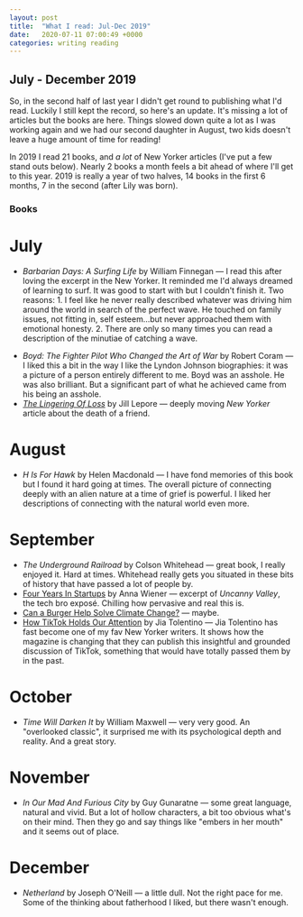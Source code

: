 ```yaml
---
layout: post
title:  "What I read: Jul-Dec 2019"
date:   2020-07-11 07:00:49 +0000
categories: writing reading
---
```


<h2 class="f4 f3-m f3-l">July - December 2019</h2>

So, in the second half of last year I didn't get round to publishing what I'd read. Luckily I still kept the record, so here's an update. It's missing a lot of articles but the books are here. Things slowed down quite a lot as I was working again and we had our second daughter in August, two kids doesn't leave a huge amount of time for reading!

In 2019 I read 21 books, and _a lot_ of New Yorker articles (I've put a few stand outs below). Nearly 2 books a month feels a bit ahead of where I'll get to this year. 2019 is really a year of two halves, 14 books in the first 6 months, 7 in the second (after Lily was born).

### Books

# July 

* _Barbarian Days: A Surfing Life_ by William Finnegan &mdash; I read this after loving the excerpt in the New Yorker. It reminded me I'd always dreamed of learning to surf. It was good to start with but I couldn't finish it. Two reasons: 1. I feel like he never really described whatever was driving him around the world in search of the perfect wave. He touched on family issues, not fitting in, self esteem...but never approached them with emotional honesty. 2. There are only so many times you can read a description of the minutiae of catching a wave.
<!--more-->
* _Boyd: The Fighter Pilot Who Changed the Art of War_ by Robert Coram &mdash; I liked this a bit in the way I like the Lyndon Johnson biographies: it was a picture of a person entirely different to me. Boyd was an asshole. He was also brilliant. But a significant part of what he achieved came from his being an asshole.
* [_The Lingering Of Loss_][ny1] by Jill Lepore &mdash; deeply moving _New Yorker_ article about the death of a friend.

# August

* _H Is For Hawk_ by Helen Macdonald &mdash; I have fond memories of this book but I found it hard going at times. The overall picture of connecting deeply with an alien nature at a time of grief is powerful. I liked her descriptions of connecting with the natural world even more.

# September

* _The Underground Railroad_ by Colson Whitehead &mdash; great book, I really enjoyed it. Hard at times. Whitehead really gets you situated in these bits of history that have passed a lot of people by.
* [Four Years In Startups][ny2] by Anna Wiener &mdash; excerpt of _Uncanny Valley_, the tech bro exposé. Chilling how pervasive and real this is.
* [Can a Burger Help Solve Climate Change?][ny3] &mdash; maybe.
* [How TikTok Holds Our Attention][ny4] by Jia Tolentino &mdash; Jia Tolentino has fast become one of my fav New Yorker writers. It shows how the magazine is changing that they can publish this insightful and grounded discussion of TikTok, something that would have totally passed them by in the past.

# October

* _Time Will Darken It_ by William Maxwell &mdash; very very good. An "overlooked classic", it surprised me with its psychological depth and reality. And a great story.

# November

* _In Our Mad And Furious City_ by Guy Gunaratne &mdash; some great language, natural and vivid. But a lot of hollow characters, a bit too obvious what's on their mind. Then they go and say things like "embers in her mouth" and it seems out of place.

# December

* _Netherland_ by Joseph O'Neill &mdash; a little dull. Not the right pace for me. Some of the thinking about fatherhood I liked, but there wasn't enough.

[ny1]: https://www.newyorker.com/magazine/2019/07/08/the-lingering-of-loss
[ny2]: https://www.newyorker.com/magazine/2019/09/30/four-years-in-startups
[ny3]: https://www.newyorker.com/magazine/2019/09/30/can-a-burger-help-solve-climate-change
[ny4]: https://www.newyorker.com/magazine/2019/09/30/how-tiktok-holds-our-attention